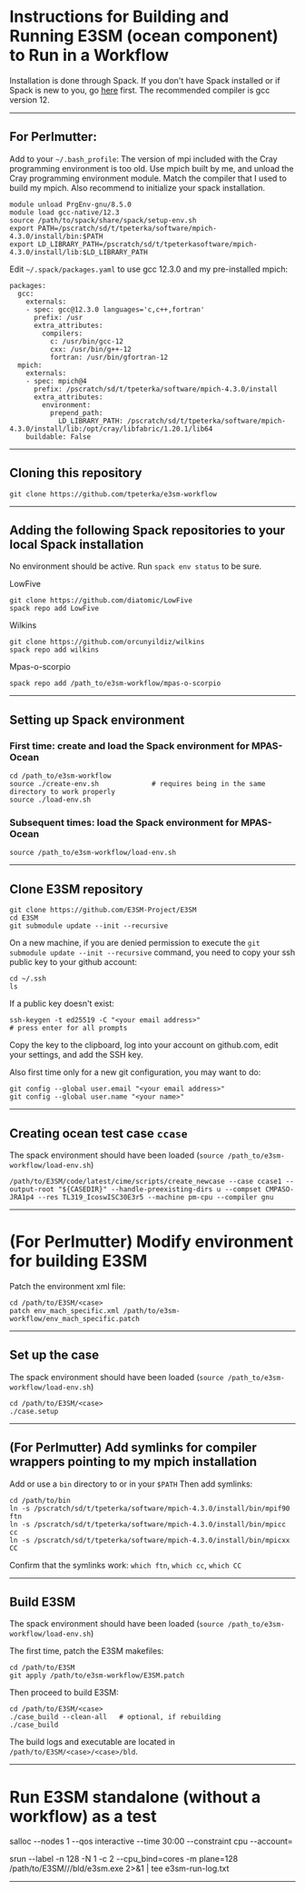 # Instructions for Building and Running E3SM (ocean component) to Run in a Workflow

Installation is done through Spack.
If you don't have Spack installed or if Spack is new to you, go [here](https://spack.readthedocs.io/en/latest/) first.
The recommended compiler is gcc version 12.

-----

## For Perlmutter:

Add to your `~/.bash_profile`:
The version of mpi included with the Cray programming environment is too old.
Use mpich built by me, and unload the Cray programming environment module.
Match the compiler that I used to build my mpich.
Also recommend to initialize your spack installation.
```
module unload PrgEnv-gnu/8.5.0
module load gcc-native/12.3
source /path/to/spack/share/spack/setup-env.sh
export PATH=/pscratch/sd/t/tpeterka/software/mpich-4.3.0/install/bin:$PATH
export LD_LIBRARY_PATH=/pscratch/sd/t/tpeterkasoftware/mpich-4.3.0/install/lib:$LD_LIBRARY_PATH
```
Edit `~/.spack/packages.yaml` to use gcc 12.3.0 and my pre-installed mpich:
```
packages:
  gcc:
    externals:
    - spec: gcc@12.3.0 languages='c,c++,fortran'
      prefix: /usr
      extra_attributes:
        compilers:
          c: /usr/bin/gcc-12
          cxx: /usr/bin/g++-12
          fortran: /usr/bin/gfortran-12
  mpich:
    externals:
    - spec: mpich@4
      prefix: /pscratch/sd/t/tpeterka/software/mpich-4.3.0/install
      extra_attributes:
        environment:
          prepend_path:
            LD_LIBRARY_PATH: /pscratch/sd/t/tpeterka/software/mpich-4.3.0/install/lib:/opt/cray/libfabric/1.20.1/lib64
    buildable: False
```
-----

## Cloning this repository

```
git clone https://github.com/tpeterka/e3sm-workflow
```

-----

## Adding the following Spack repositories to your local Spack installation

No environment should be active. Run `spack env status` to be sure.

LowFive
```
git clone https://github.com/diatomic/LowFive
spack repo add LowFive
```

Wilkins
```
git clone https://github.com/orcunyildiz/wilkins
spack repo add wilkins
```

Mpas-o-scorpio
```
spack repo add /path_to/e3sm-workflow/mpas-o-scorpio
```

-----

## Setting up Spack environment

### First time: create and load the Spack environment for MPAS-Ocean

```
cd /path_to/e3sm-workflow
source ./create-env.sh             # requires being in the same directory to work properly
source ./load-env.sh
```

### Subsequent times: load the Spack environment for MPAS-Ocean

```
source /path_to/e3sm-workflow/load-env.sh
```

-----

## Clone E3SM repository

```
git clone https://github.com/E3SM-Project/E3SM
cd E3SM
git submodule update --init --recursive
```
On a new machine, if you are denied permission to execute the `git submodule update --init --recursive` command, you
need to copy your ssh public key to your github account:
```
cd ~/.ssh
ls
```
If a public key doesn't exist:
```
ssh-keygen -t ed25519 -C "<your email address>"
# press enter for all prompts
```
Copy the key to the clipboard, log into your account on github.com, edit your settings, and add the SSH key.

Also first time only for a new git configuration, you may want to do:
```
git config --global user.email "<your email address>"
git config --global user.name "<your name>"
```

-----

<!-- ## Generating an E3SM ocean test case -->

<!-- Edit the template in `ccase1.sh` according to the instructions [here](https://docs.e3sm.org/running-e3sm-guide/guide-prior-to-production/) -->
<!-- Set the `MACHINE`, `PROJECT`, `CASE_NAME`, `CASE_ROOT`, `CODE_ROOT`. -->
<!-- For the first time, set the `do_*` flags as follows: -->
<!-- ``` -->
<!-- do_fetch_code=true -->
<!-- do_create_newcase=true -->
<!-- do_case_setup=true -->
<!-- do_case_build=true -->
<!-- do_case_submit=false -->
<!-- ``` -->
<!-- Subsequent times, set various flags, eg. `do_fetch_code`, to `false`. -->

<!-- Run the script: -->
<!-- ``` -->
<!-- ./run.ccase1.sh -->
<!-- ``` -->

<!-- ----- -->

## Creating ocean test case `ccase`

The spack environment should have been loaded (`source /path_to/e3sm-workflow/load-env.sh`)

```
/path/to/E3SM/code/latest/cime/scripts/create_newcase --case ccase1 --output-root "${CASEDIR}" --handle-preexisting-dirs u --compset CMPASO-JRA1p4 --res TL319_IcoswISC30E3r5 --machine pm-cpu --compiler gnu

```

-----

# (For Perlmutter) Modify environment for building E3SM

Patch the environment xml file:

```
cd /path/to/E3SM/<case>
patch env_mach_specific.xml /path/to/e3sm-workflow/env_mach_specific.patch 
```

-----

## Set up the case

The spack environment should have been loaded (`source /path_to/e3sm-workflow/load-env.sh`)

```
cd /path/to/E3SM/<case>
./case.setup
```

-----

## (For Perlmutter) Add symlinks for compiler wrappers pointing to my mpich installation

Add or use a `bin` directory to or in your `$PATH`
Then add symlinks:

```
cd /path/to/bin
ln -s /pscratch/sd/t/tpeterka/software/mpich-4.3.0/install/bin/mpif90 ftn
ln -s /pscratch/sd/t/tpeterka/software/mpich-4.3.0/install/bin/mpicc cc
ln -s /pscratch/sd/t/tpeterka/software/mpich-4.3.0/install/bin/mpicxx CC
```
Confirm that the symlinks work:
`which ftn`, `which cc`, `which CC`

-----

## Build E3SM

The spack environment should have been loaded (`source /path_to/e3sm-workflow/load-env.sh`)

The first time, patch the E3SM makefiles:

```
cd /path/to/E3SM
git apply /path/to/e3sm-workflow/E3SM.patch
```

Then proceed to build E3SM:

```
cd /path/to/E3SM/<case>
./case_build --clean-all   # optional, if rebuilding
./case_build
```
The build logs and executable are located in `/path/to/E3SM/<case>/<case>/bld`.

-----

# Run E3SM standalone (without a workflow) as a test

salloc --nodes 1 --qos interactive --time 30:00 --constraint cpu --account=<your-account>

srun  --label  -n 128 -N 1 -c 2  --cpu_bind=cores   -m plane=128 /path/to/E3SM/<case>/<case>/bld/e3sm.exe 2>&1 | tee e3sm-run-log.txt 

-----
